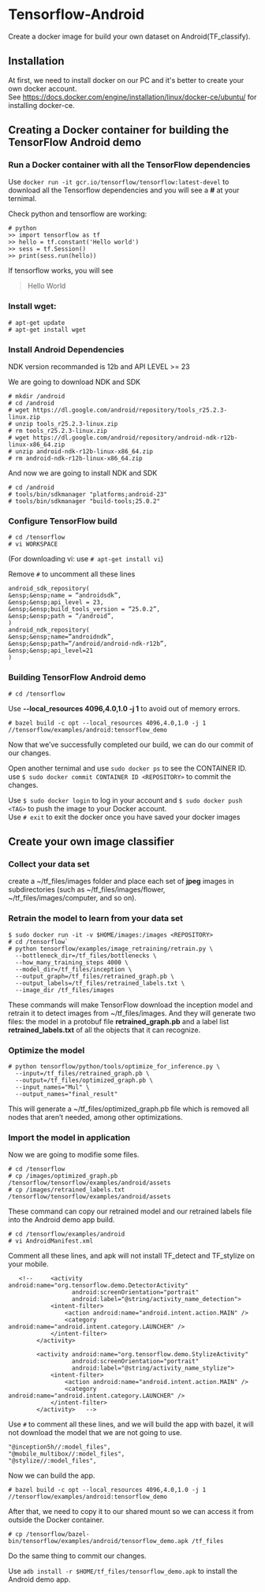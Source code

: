 # Tensorflow-Android
Create a docker image for build your own dataset on Android(TF_classify).   
## Installation
At first, we need to install docker on our PC and it's better to create your own docker account.    
See https://docs.docker.com/engine/installation/linux/docker-ce/ubuntu/ for installing docker-ce.  
## Creating a Docker container for building the TensorFlow Android demo
### Run a Docker container with all the TensorFlow dependencies 
Use `docker run -it gcr.io/tensorflow/tensorflow:latest-devel` to download all the Tensorflow dependencies and you will see a **#** at your ternimal.  
  
Check python and tensorflow are working:  
```
# python
>> import tensorflow as tf  
>> hello = tf.constant('Hello world')  
>> sess = tf.Session()
>> print(sess.run(hello))
```
  
If tensorflow works, you will see 
>Hello World  
>
### Install wget:  
```
# apt-get update  
# apt-get install wget 
```
### Install Android Dependencies
NDK version recommanded is 12b and API LEVEL >= 23  
  
We are going to download NDK and SDK
```
# mkdir /android 
# cd /android  
# wget https://dl.google.com/android/repository/tools_r25.2.3-linux.zip  
# unzip tools_r25.2.3-linux.zip  
# rm tools_r25.2.3-linux.zip  
# wget https://dl.google.com/android/repository/android-ndk-r12b-linux-x86_64.zip  
# unzip android-ndk-r12b-linux-x86_64.zip  
# rm android-ndk-r12b-linux-x86_64.zip
```
And now we are going to install NDK and SDK  
```
# cd /android 
# tools/bin/sdkmanager "platforms;android-23"  
# tools/bin/sdkmanager "build-tools;25.0.2"
```  
### Configure TensorFlow build
```
# cd /tensorflow
# vi WORKSPACE
```  
(For downloading vi: use `# apt-get install vi`)  
  
Remove `#` to uncomment all these lines  
```
android_sdk_repository(  
&ensp;&ensp;name = “androidsdk”,  
&ensp;&ensp;api_level = 23,  
&ensp;&ensp;build_tools_version = “25.0.2”,  
&ensp;&ensp;path = “/android”,  
)  
android_ndk_repository(  
&ensp;&ensp;name=”androidndk”,  
&ensp;&ensp;path=”/android/android-ndk-r12b”,  
&ensp;&ensp;api_level=21  
)  
```
### Building TensorFlow Android demo  
```
# cd /tensorflow
```
Use **--local_resources 4096,4.0,1.0 -j 1** to avoid out of memory errors.    
```
# bazel build -c opt --local_resources 4096,4.0,1.0 -j 1 //tensorflow/examples/android:tensorflow_demo
```
  
Now that we’ve successfully completed our build, we can do our commit of our changes.  
  
Open another ternimal and use `sudo docker ps` to see the CONTAINER ID.    
use `$ sudo docker commit CONTAINER ID <REPOSITORY>` to commit the changes.  

Use `$ sudo docker login` to log in your account and `$ sudo docker push <TAG>` to push the image to your Docker account.  
Use `# exit` to exit the docker once you have saved your docker images
## Create your own image classifier 
### Collect your data set  
create a ~/tf_files/images folder and place each set of **jpeg** images in subdirectories (such as ~/tf_files/images/flower, ~/tf_files/images/computer, and so on).   
### Retrain the model to learn from your data set
```
$ sudo docker run -it -v $HOME/images:/images <REPOSITORY> 
# cd /tensorflow`  
# python tensorflow/examples/image_retraining/retrain.py \
  --bottleneck_dir=/tf_files/bottlenecks \
  --how_many_training_steps 4000 \
  --model_dir=/tf_files/inception \
  --output_graph=/tf_files/retrained_graph.pb \
  --output_labels=/tf_files/retrained_labels.txt \
  --image_dir /tf_files/images
```
These commands will make TensorFlow download the inception model and retrain it to detect images from ~/tf_files/images. And they will generate two files: the model in a protobuf file **retrained_graph.pb** and a label list **retrained_labels.txt** of all the objects that it can recognize.  
### Optimize the model
```
# python tensorflow/python/tools/optimize_for_inference.py \
  --input=/tf_files/retrained_graph.pb \
  --output=/tf_files/optimized_graph.pb \
  --input_names="Mul" \
  --output_names="final_result"
```
This will generate a ~/tf_files/optimized_graph.pb file which is removed all nodes that aren’t needed, among other optimizations.   
### Import the model in application
Now we are going to modifie some files.  
```
# cd /tensorflow
# cp /images/optimized_graph.pb /tensorflow/tensorflow/examples/android/assets
# cp /images/retrained_labels.txt /tensorflow/tensorflow/examples/android/assets
``` 
These command can copy our retrained model and our retrained labels file into the Android demo app build.    
```
# cd /tensorflow/examples/android  
# vi AndroidManifest.xml
```
  
Comment all these lines, and apk will not install TF_detect and TF_stylize on your mobile.  
```
   <!--     <activity android:name="org.tensorflow.demo.DetectorActivity"
                  android:screenOrientation="portrait"
                  android:label="@string/activity_name_detection">
            <intent-filter>
                <action android:name="android.intent.action.MAIN" />
                <category android:name="android.intent.category.LAUNCHER" />
            </intent-filter>
        </activity>

        <activity android:name="org.tensorflow.demo.StylizeActivity"
                  android:screenOrientation="portrait"
                  android:label="@string/activity_name_stylize">
            <intent-filter>
                <action android:name="android.intent.action.MAIN" />
                <category android:name="android.intent.category.LAUNCHER" />
            </intent-filter>
        </activity>   -->
```  
  
Use `#` to comment all these lines, and we will build the app with bazel, it will not download the model that we are not going to use.  
```
"@inception5h//:model_files",  
"@mobile_multibox//:model_files",  
"@stylize//:model_files",  
```
  
Now we can build the app.  
```
# bazel build -c opt --local_resources 4096,4.0,1.0 -j 1 //tensorflow/examples/android:tensorflow_demo
```
  
After that, we need to copy it to our shared mount so we can access it from outside the Docker container.  
```
# cp /tensorflow/bazel-bin/tensorflow/examples/android/tensorflow_demo.apk /tf_files
```
  
Do the same thing to commit our changes.  
  
Use `adb install -r $HOME/tf_files/tensorflow_demo.apk` to install the Android demo app.  



